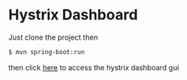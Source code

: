 # Hystrix Dashboard


Just clone the project then 

```bash
$ mvn spring-boot:run
```

then click [here](http://localhost:8089/hystrix) to access the hystrix dashboard gui